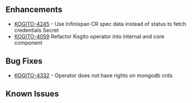 ## Enhancements  
- [KOGITO-4245](https://issues.redhat.com/browse/KOGITO-4245) - Use Infinispan CR spec data instead of status to fetch credentials Secret 
- [KOGITO-4059](https://issues.redhat.com/browse/KOGITO-4059) Refactor Kogito operator into internal and core component

## Bug Fixes
- [KOGITO-4332](https://issues.redhat.com/browse/KOGITO-4332) - Operator does not have rights on mongodb crds

## Known Issues


